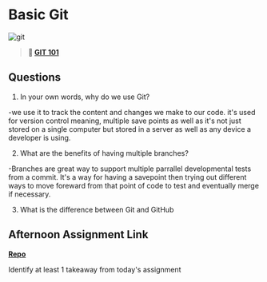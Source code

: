 # Basic Git

![git](https://git-scm.com/images/branching-illustration@2x.png)

> **📖 [GIT 101](https://codeworksacademy.com/fs-student-guide/resources/wk1/01-GIT)**

## Questions

1. In your own words, why do we use Git?

-we use it to track the content and changes we make to our code. it's used for version control meaning, multiple save points as well as it's not just stored on a single computer but stored in a server as well as any device a developer is using.

2. What are the benefits of having multiple branches?

-Branches are great way  to support multiple parrallel developmental tests from a commit.
 It's a way for having a savepoint then trying out different ways to move foreward from that point of code  to test and eventually merge if necessary. 


3. What is the difference between Git and GitHub

## Afternoon Assignment Link

**[Repo](https://github.com/TungLe0319/<ASSIGNMENT_REPO>)**

Identify at least 1 takeaway from today's assignment
